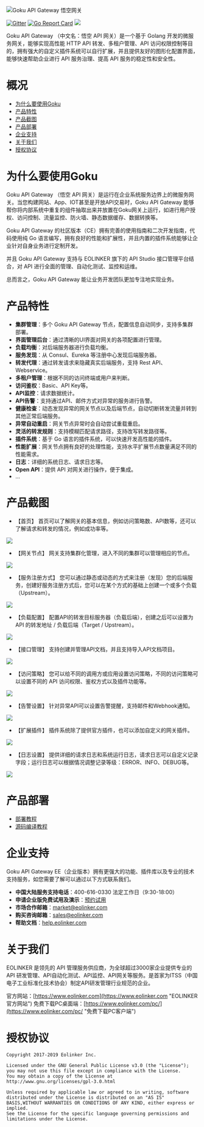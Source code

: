 ![Goku API Gateway 悟空网关](https://data.eolinker.com/course/gBTEV2s29e16630bb4dc553bec35ad33914d19aa410a8bf "Goku API Gateway 悟空网关")

[![Gitter](https://badges.gitter.im/goku-api-gateway/community.svg)](https://gitter.im/goku-api-gateway/community?utm_source=badge&utm_medium=badge&utm_campaign=pr-badge) [![Go Report Card](https://goreportcard.com/badge/github.com/eolinker/goku-api-gateway)](https://goreportcard.com/report/github.com/eolinker/goku-api-gateway)
![](https://img.shields.io/badge/License-GPL3.0-blue.svg)

Goku API Gateway （中文名：悟空 API 网关）是一个基于 Golang 开发的微服务网关，能够实现高性能 HTTP API 转发、多租户管理、API 访问权限控制等目的，拥有强大的自定义插件系统可以自行扩展，并且提供友好的图形化配置界面，能够快速帮助企业进行 API 服务治理、提高 API 服务的稳定性和安全性。

# 概况

- [为什么要使用Goku](#为什么要使用Goku "为什么要使用Goku")
- [产品特性](#产品特性 "产品特性")
- [产品截图](#产品截图 "产品截图")
- [产品部署](#产品部署 "产品部署")
- [企业支持](#企业支持 "企业支持")
- [关于我们](#关于我们 "关于我们")
- [授权协议](#授权协议 "授权协议")

# 为什么要使用Goku
Goku API Gateway （悟空 API 网关）是运行在企业系统服务边界上的微服务网关。当您构建网站、App、IOT甚至是开放API交易时，Goku API Gateway 能够帮你将内部系统中重复的组件抽取出来并放置在Goku网关上运行，如进行用户授权、访问控制、流量监控、防火墙、静态数据缓存、数据转换等。

Goku API Gateway 的社区版本（CE）拥有完善的使用指南和二次开发指南，代码使用纯 Go 语言编写，拥有良好的性能和扩展性，并且内置的插件系统能够让企业针对自身业务进行定制开发。

并且 Goku API Gateway 支持与 EOLINKER 旗下的 API Studio 接口管理平台结合，对 API 进行全面的管理、自动化测试、监控和运维。

总而言之，Goku API Gateway 能让业务开发团队更加专注地实现业务。

# 产品特性
- **集群管理**：多个 Goku API Gateway 节点，配置信息自动同步，支持多集群部署。
- **界面管理后台**：通过清晰的UI界面对网关的各项配置进行管理。
- **负载均衡**：对后端服务器进行负载均衡。
- **服务发现**：从 Consul、Eureka 等注册中心发现后端服务器。
- **转发代理**：通过转发请求来隐藏真实后端服务，支持 Rest API、Webservice。
- **多租户管理**：根据不同的访问终端或用户来判断。
- **访问鉴权**：Basic、API Key等。
- **API监控**：请求数据统计。
- **API告警**：支持通过API、邮件方式对异常的服务进行告警。
- **健康检查**：动态发现异常的网关节点以及后端节点，自动切断转发流量并转到其他正常后端服务。
- **异常自动重启**：网关节点异常时会自动尝试重载重启。
- **灵活的转发规则**：支持模糊匹配请求路径，支持改写转发路径等。
- **插件系统**：基于 Go 语言的插件系统，可以快速开发高性能的插件。
- **性能扩展**：网关节点拥有良好的处理性能，支持水平扩展节点数量满足不同的性能需求。
- **日志**：详细的系统日志、请求日志等。
- **Open API**：提供 API 对网关进行操作，便于集成。
- ...

# 产品截图
* 【首页】
首页可以了解网关的基本信息，例如访问策略数、API数等，还可以了解请求和转发的情况，例如成功率等。

![](http://data.eolinker.com/course/p8qL49u6c8adce6b345915b3fd77bf5812a40fe7dd0a8a2)

* 【网关节点】
网关支持集群化管理，进入不同的集群可以管理相应的节点。

![](http://data.eolinker.com/course/wEa9yEI2bf086f3873b55bbdaec32f3b4ce1eb23dfe44ea)

* 【服务注册方式】
您可以通过静态或动态的方式来注册（发现）您的后端服务，创建好服务注册方式后，您可以在某个方式的基础上创建一个或多个负载（Upstream）。

![](http://data.eolinker.com/course/1elb5mF4d3fd6141919001293e0119557b3d5ef0cea0719)

* 【负载配置】
配置API的转发目标服务器（负载后端），创建之后可以设置为 API 的转发地址 / 负载后端（Target / Upstream）。

![](http://data.eolinker.com/course/4tHYXR23abc26b914ca763aac4871ed9d60a3aeb819941f)

* 【接口管理】
支持创建并管理API文档，并且支持导入API文档项目。

![](http://data.eolinker.com/course/WlTJ2kB1cd03ddf839ea1d489890a0bd5b0572efeff6043)

* 【访问策略】
您可以给不同的调用方或应用设置访问策略，不同的访问策略可以设置不同的 API 访问权限、鉴权方式以及插件功能等。

![](http://data.eolinker.com/course/fUrHmVd0d2d88b7f72d985b0e93e434ed528648d2dd34db)

* 【告警设置】
针对异常API可以设置告警提醒，支持邮件和Webhook通知。

![](http://data.eolinker.com/course/9eQ3Lmv64e5cedc1ad4745dfa2895f6657441d874f6c7f4)

* 【扩展插件】
插件系统除了提供官方插件，也可以添加自定义的网关插件。

![](http://data.eolinker.com/course/sQhUflpcebf65dc43cb7e2e838e8d1ecf3e52e9a5a6c566)

* 【日志设置】
提供详细的请求日志和系统运行日志，请求日志可以自定义记录字段；运行日志可以根据情况调整记录等级：ERROR、INFO、DEBUG等。

![](http://data.eolinker.com/course/iyifFJ2809fe63e27df709ddc1a22f94d983c5ecbf8cc29)

# 产品部署
* [部署教程](https://help.eolinker.com/#/tutorial/?groupID=c-351&productID=19 "部署教程")
* [源码编译教程](https://help.eolinker.com/#/tutorial/?groupID=c-350&productID=19 "源码编译")

# 企业支持
Goku API Gateway EE（企业版本）拥有更强大的功能、插件库以及专业的技术支持服务，如您需要了解可以通过以下方式联系我们。
- **中国大陆服务支持电话**：400-616-0330 法定工作日（9:30-18:00）
- **申请企业版免费试用及演示**：[预约试用](https://wj.qq.com/s2/2150032/4b5e "预约试用")
- **市场合作邮箱**：market@eolinker.com
- **购买咨询邮箱**：sales@eolinker.com
- **帮助文档**：[help.eolinker.com](help.eolinker.com "help.eolinker.com")

# 关于我们
EOLINKER 是领先的 API 管理服务供应商，为全球超过3000家企业提供专业的 API 研发管理、API自动化测试、API监控、API网关等服务。是首家为ITSS（中国电子工业标准化技术协会）制定API研发管理行业规范的企业。

官方网站：[https://www.eolinker.com](https://www.eolinker.com "EOLINKER官方网站")
免费下载PC桌面端：[https://www.eolinker.com/pc/](https://www.eolinker.com/pc/ "免费下载PC客户端")

# 授权协议
```
Copyright 2017-2019 Eolinker Inc.

Licensed under the GNU General Public License v3.0 (the "License");
you may not use this file except in compliance with the License.
You may obtain a copy of the License at http://www.gnu.org/licenses/gpl-3.0.html

Unless required by applicable law or agreed to in writing, software distributed under the License is distributed on an "AS IS" BASIS,WITHOUT WARRANTIES OR CONDITIONS OF ANY KIND, either express or implied.
See the License for the specific language governing permissions and limitations under the License.
```

